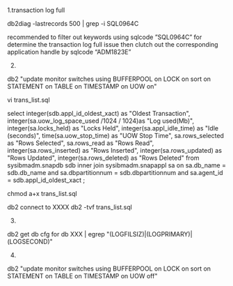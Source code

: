 1.transaction log full

  db2diag -lastrecords 500  | grep -i SQL0964C


recommended to filter out keywords using sqlcode ”SQL0964C” for determine the transaction log full issue  then clutch out the corresponding application handle by sqlcode “ADM1823E” 

2.

  db2 "update monitor switches using BUFFERPOOL on LOCK on sort on STATEMENT on TABLE on TIMESTAMP on UOW on"

vi trans_list.sql

  select integer(sdb.appl_id_oldest_xact) as "Oldest Transaction",
  integer(sa.uow_log_space_used /1024 / 1024)as "Log used(Mb)",
  integer(sa.locks_held) as "Locks Held",
  integer(sa.appl_idle_time) as "Idle (seconds)",
  time(sa.uow_stop_time) as "UOW Stop Time",
  sa.rows_selected as "Rows Selected",
  sa.rows_read as "Rows Read",
  integer(sa.rows_inserted) as "Rows Inserted",
  integer(sa.rows_updated) as "Rows Updated",
  integer(sa.rows_deleted) as "Rows Deleted"
  from
  sysibmadm.snapdb sdb
  inner join
  sysibmadm.snapappl sa
  on sa.db_name = sdb.db_name
  and sa.dbpartitionnum = sdb.dbpartitionnum
  and sa.agent_id = sdb.appl_id_oldest_xact
  ;  

chmod a+x trans_list.sql

  db2 connect to XXXX
  db2 -tvf trans_list.sql


3.

db2 get db cfg for db XXX | egrep "(LOGFILSIZ)|(LOGPRIMARY)|(LOGSECOND)"


4.

db2 "update monitor switches using BUFFERPOOL on LOCK on sort on STATEMENT on TABLE on TIMESTAMP on UOW off"



